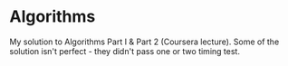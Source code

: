 # Algorithms
My solution to Algorithms Part I &amp; Part 2 (Coursera lecture). Some of the solution isn't perfect - they didn't pass one or two timing test. 
